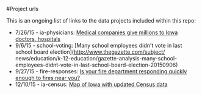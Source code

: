 #Project urls

This is an ongoing list of links to the data projects included within this repo:

* 7/26/15 - ia-physicians: [Medical companies give millions to Iowa doctors, hospitals](http://thegazette.com/data/top-paid-doctors)
* 9/6/15 - school-voting: [Many school employees didn't vote in last school board election](http://www.thegazette.com/subject/
news/education/k-12-education/gazette-analysis-many-school-employees-didnt-vote-in-last-school-board-election-20150906)
* 9/27/15 - fire-responses: [Is your fire department responding quickly enough to fires near you?](http://www.thegazette.com/data/fire-responses)
* 12/10/15 - ia-census: [Map of Iowa with updated Census data](http://thegazettedata.github.io/data-processing/)